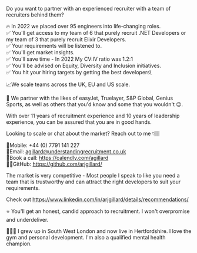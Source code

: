Do you want to partner with an experienced recruiter with a team of recruiters behind them?

🔥 In 2022 we placed over 95 engineers into life-changing roles.\
✅ You'll get access to my team of 6 that purely recruit .NET Developers or my team of 3 that purely recruit Elixir Developers.\
✅ Your requirements will be listened to.\
✅ You'll get market insights.\
✅ You'll save time - In 2022 My CV:IV ratio was 1.2:1\
✅ You'll be advised on Equity, Diversity and Inclusion initiatives.\
✅ You hit your hiring targets by getting the best developers\

📈We scale teams across the UK, EU and US scale.

🤝 We partner with the likes of easyJet, Truelayer, S&P Global, Genius Sports, as well as others that you'd know and some that you wouldn't 😉.

With over 11 years of recruitment experience and 10 years of leadership experience, you can be assured that you are in good hands.

Looking to scale or chat about the market? Reach out to me 👇🏽

📱Mobile: +44 (0) 7791 141 227\
📧Email: agillard@understandingrecruitment.co.uk \
📆Book a call: https://calendly.com/agillard \
👨‍💻GitHub: https://github.com/arjgillard/ 

The market is very competitive - Most people I speak to like you need a team that is trustworthy and can attract the right developers to suit your requirements.

Check out https://www.linkedin.com/in/arjgillard/details/recommendations/ 

⭐️ You'll get an honest, candid approach to recruitment. I won't overpromise and underdeliver.

🙋🏽‍♂️ I grew up in South West London and now live in Hertfordshire. I love the gym and personal development. I'm also a qualified mental health champion.



